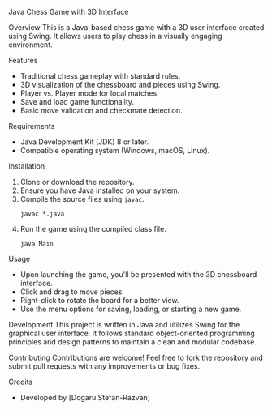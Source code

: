 Java Chess Game with 3D Interface

Overview
This is a Java-based chess game with a 3D user interface created using Swing. It allows users to play chess in a visually engaging environment.

Features
- Traditional chess gameplay with standard rules.
- 3D visualization of the chessboard and pieces using Swing.
- Player vs. Player mode for local matches.
- Save and load game functionality.
- Basic move validation and checkmate detection.

Requirements
- Java Development Kit (JDK) 8 or later.
- Compatible operating system (Windows, macOS, Linux).

Installation
1. Clone or download the repository.
2. Ensure you have Java installed on your system.
3. Compile the source files using `javac`.
    ```
    javac *.java
    ```
4. Run the game using the compiled class file.
    ```
    java Main
    ```

Usage
- Upon launching the game, you'll be presented with the 3D chessboard interface.
- Click and drag to move pieces.
- Right-click to rotate the board for a better view.
- Use the menu options for saving, loading, or starting a new game.

Development
This project is written in Java and utilizes Swing for the graphical user interface. It follows standard object-oriented programming principles and design patterns to maintain a clean and modular codebase.

Contributing
Contributions are welcome! Feel free to fork the repository and submit pull requests with any improvements or bug fixes.

Credits
- Developed by [Dogaru Stefan-Razvan]


